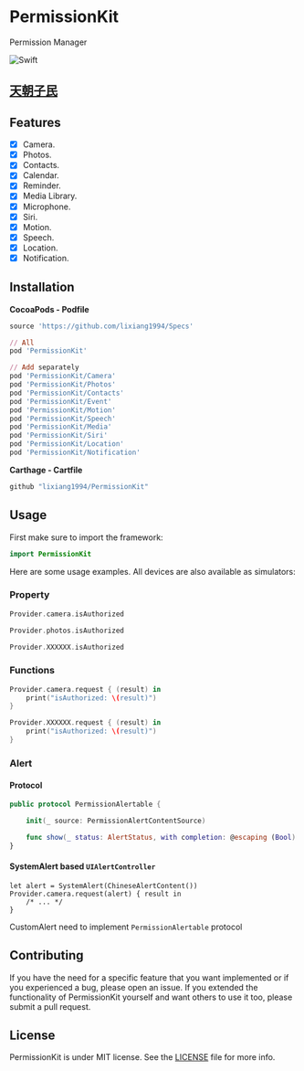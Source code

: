 # PermissionKit
Permission Manager

![Swift](https://img.shields.io/badge/Swift-5.0-orange.svg)

## [天朝子民](README_CN.md)

## Features

- [x] Camera.
- [x] Photos.
- [x] Contacts.
- [x] Calendar.
- [x] Reminder.
- [x] Media Library.
- [x] Microphone.
- [x] Siri.
- [x] Motion.
- [x] Speech.
- [x] Location.
- [x] Notification.

## Installation

**CocoaPods - Podfile**

```ruby
source 'https://github.com/lixiang1994/Specs'

// All
pod 'PermissionKit'

// Add separately
pod 'PermissionKit/Camera'
pod 'PermissionKit/Photos'
pod 'PermissionKit/Contacts'
pod 'PermissionKit/Event'
pod 'PermissionKit/Motion'
pod 'PermissionKit/Speech'
pod 'PermissionKit/Media'
pod 'PermissionKit/Siri'
pod 'PermissionKit/Location'
pod 'PermissionKit/Notification'
```

**Carthage - Cartfile**

```ruby
github "lixiang1994/PermissionKit"
```

## Usage

First make sure to import the framework:

```swift
import PermissionKit
```

Here are some usage examples. All devices are also available as simulators:


### Property
```swift
Provider.camera.isAuthorized

Provider.photos.isAuthorized

Provider.XXXXXX.isAuthorized
```

### Functions
```swift
Provider.camera.request { (result) in
    print("isAuthorized: \(result)")
}

Provider.XXXXXX.request { (result) in
    print("isAuthorized: \(result)")
}
```

### Alert

#### Protocol
```swift
public protocol PermissionAlertable {

    init(_ source: PermissionAlertContentSource)

    func show(_ status: AlertStatus, with сompletion: @escaping (Bool) -> Void)
}
```
#### SystemAlert based `UIAlertController`
```
let alert = SystemAlert(ChineseAlertContent())
Provider.camera.request(alert) { result in
    /* ... */
}
```
CustomAlert  need to implement `PermissionAlertable` protocol

## Contributing

If you have the need for a specific feature that you want implemented or if you experienced a bug, please open an issue.
If you extended the functionality of PermissionKit yourself and want others to use it too, please submit a pull request.


## License

PermissionKit is under MIT license. See the [LICENSE](LICENSE) file for more info.
